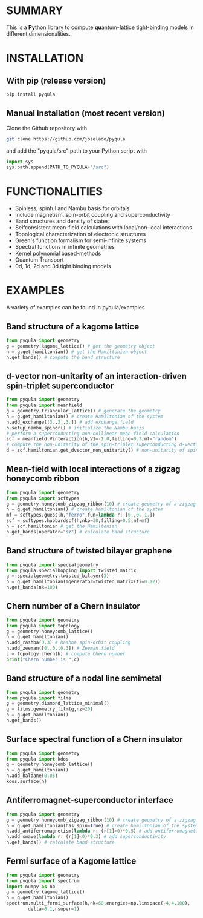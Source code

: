 # SUMMARY #
This is a **Py**thon library to compute **qu**antum-**la**ttice 
tight-binding models in different dimensionalities.


# INSTALLATION #
## With pip (release version) ##
```bash
pip install pyqula
```

## Manual installation (most recent version) ##
Clone the Github repository with

```bash
git clone https://github.com/joselado/pyqula
```

and add the "pyqula/src" path to your Python script with

```python
import sys
sys.path.append(PATH_TO_PYQULA+"/src")
```




# FUNCTIONALITIES #
- Spinless, spinful and Nambu basis for orbitals
- Include magnetism, spin-orbit coupling and superconductivity
- Band structures and density of states
- Selfconsistent mean-field calculations with local/non-local interactions
- Topological characterization of electronic structures
- Green's function formalism for semi-infinite systems
- Spectral functions in infinite geometries
- Kernel polynomial based-methods
- Quantum Transport
- 0d, 1d, 2d and 3d tight binding models 

# EXAMPLES #
A variety of examples can be found in pyqula/examples


## Band structure of a kagome lattice
```python
from pyqula import geometry
g = geometry.kagome_lattice() # get the geometry object
h = g.get_hamiltonian() # get the Hamiltonian object
h.get_bands() # compute the band structure
```

## d-vector non-unitarity of an interaction-driven spin-triplet superconductor
```python
from pyqula import geometry
from pyqula import meanfield
g = geometry.triangular_lattice() # generate the geometry
h = g.get_hamiltonian() # create Hamiltonian of the system
h.add_exchange([3.,3.,3.]) # add exchange field
h.setup_nambu_spinor() # initialize the Nambu basis
# perform a superconducting non-collinear mean-field calculation
scf = meanfield.Vinteraction(h,V1=-1.0,filling=0.3,mf="random")
# compute the non-unitarity of the spin-triplet superconducting d-vector
d = scf.hamiltonian.get_dvector_non_unitarity() # non-unitarity of spin-triplet
```


## Mean-field with local interactions of a zigzag honeycomb ribbon
```python
from pyqula import geometry
from pyqula import scftypes
g = geometry.honeycomb_zigzag_ribbon(10) # create geometry of a zigzag ribbon
h = g.get_hamiltonian() # create hamiltonian of the system
mf = scftypes.guess(h,"ferro",fun=lambda r: [0.,0.,1.])
scf = scftypes.hubbardscf(h,nkp=30,filling=0.5,mf=mf)
h = scf.hamiltonian # get the Hamiltonian
h.get_bands(operator="sz") # calculate band structure
```

## Band structure of twisted bilayer graphene
```python
from pyqula import specialgeometry
from pyqula.specialhopping import twisted_matrix
g = specialgeometry.twisted_bilayer(3)
h = g.get_hamiltonian(mgenerator=twisted_matrix(ti=0.12))
h.get_bands(nk=100)
```

## Chern number of a Chern insulator
```python
from pyqula import geometry
from pyqula import topology
g = geometry.honeycomb_lattice()
h = g.get_hamiltonian()
h.add_rashba(0.3) # Rashba spin-orbit coupling
h.add_zeeman([0.,0.,0.3]) # Zeeman field
c = topology.chern(h) # compute Chern number
print("Chern number is ",c)
```

## Band structure of a nodal line semimetal
```python
from pyqula import geometry
from pyqula import films
g = geometry.diamond_lattice_minimal()
g = films.geometry_film(g,nz=20)
h = g.get_hamiltonian()
h.get_bands()
```

## Surface spectral function of a Chern insulator
```python
from pyqula import geometry
from pyqula import kdos
g = geometry.honeycomb_lattice()
h = g.get_hamiltonian()
h.add_haldane(0.05)
kdos.surface(h)
```

## Antiferromagnet-superconductor interface
```python
from pyqula import geometry
g = geometry.honeycomb_zigzag_ribbon(10) # create geometry of a zigzag ribbon
h = g.get_hamiltonian(has_spin=True) # create hamiltonian of the system
h.add_antiferromagnetism(lambda r: (r[1]>0)*0.5) # add antiferromagnetism
h.add_swave(lambda r: (r[1]<0)*0.3) # add superconductivity
h.get_bands() # calculate band structure
```

## Fermi surface of a Kagome lattice
```python
from pyqula import geometry
from pyqula import spectrum
import numpy as np
g = geometry.kagome_lattice()
h = g.get_hamiltonian()
spectrum.multi_fermi_surface(h,nk=60,energies=np.linspace(-4,4,100),
        delta=0.1,nsuper=1)
```



